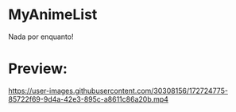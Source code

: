 # MyAnimeList

Nada por enquanto!

# Preview:
https://user-images.githubusercontent.com/30308156/172724775-85722f69-9d4a-42e3-895c-a8611c86a20b.mp4